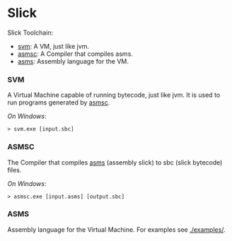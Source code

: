 # Slick
 Slick Toolchain:
 + [svm](#svm): A VM, just like jvm.
 + [asmsc](#asmsc): A Compiler that compiles asms.
 + [asms](#asms): Assembly language for the VM.

### SVM
 A Virtual Machine capable of running bytecode, just like jvm. It is used to run programs generated by [asmsc](#asmsc).
 

*On Windows*:
 ```shell
 > svm.exe [input.sbc]
 ```

### ASMSC
 The Compiler that compiles [asms](#asms) (assembly slick) to sbc (slick bytecode) files.

*On Windows*:
 ```shell
 > asmsc.exe [input.asms] [output.sbc]
 ```

### ASMS
 Assembly language for the Virtual Machine. For examples see [./examples/](./examples).
 